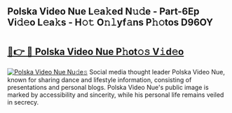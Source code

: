 ## Polska Video Nue L𝚎a𝚔ed N𝚞𝚍e - Part-6Ep Vi𝚍𝚎o L𝚎a𝚔s - H𝚘𝚝 O𝚗𝚕yf𝚊ns P𝚑𝚘tos D96OY

# <h2><a href="http://kff1bva.oniu.top/?m=Polska+Video+Nue">🔗👉 🔴 Polska Video Nue P𝚑ot𝚘𝚜 V𝚒d𝚎o</a></h2>

[![Polska Video Nue Nu𝚍e𝚜](https://i.imgur.com/0qMVB7G.gif)](http://kff1bva.oniu.top/?m=Polska+Video+Nue)
Social media thought leader Polska Video Nue, known for sharing dance and lifestyle information, consisting of presentations and personal blogs. Polska Video Nue's public image is marked by accessibility and sincerity, while his personal life remains veiled in secrecy.  
